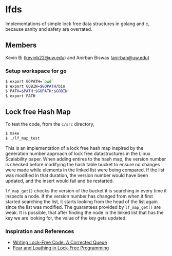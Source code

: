 # lfds
Implementations of simple lock free data structures in golang and c, because sanity and safety are overrated.

## Members
Kevin Bi (kevinb22@uw.edu) and Anirban Biswas (anirban@uw.edu)

### Setup workspace for go
```bash
$ export GOPATH=`pwd`
$ export GOBIN=$GOPATH/bin
$ PATH=$PATH:$GOPATH:$GOBIN
$ export PATH
```

## Lock free Hash Map
To test the code, from the `c/src` directory,
```bash
$ make
$ ./lf_map_test
```

This is an implementation of a lock free hash map inspired by the generation number approach of lock free datastructures in the Linux Scalability paper. When adding entires to the hash map, the version number is checked before modifying the hash table bucket to ensure no changes were made while elements in the linked list were being compared. If the list was modified in that duration, the version number would have been updated, and the insert would fail and be restarted.

`lf_map_get()` checks the version of the bucket it is searching in every time it inspects a node. If the version number has changed from when it first started searching the list, it starts looking from the head of the list again since the list was modified. The guarantees provided by `lf_map_get()` are weak. It is possible, that after finding the node in the linked list that has the key we are looking for, the value of the key gets updated. 


### Inspiration and References
* [Writing Lock-Free Code: A Corrected Queue](http://www.drdobbs.com/parallel/writing-lock-free-code-a-corrected-queue/210604448?pgno=1)
* [Fear and Loathing in Lock-Free Programming](https://medium.com/@tylerneely/fear-and-loathing-in-lock-free-programming-7158b1cdd50c)
